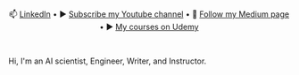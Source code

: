 
<!--
**tanquangduong/tanquangduong** is a ✨ _special_ ✨ repository because its `README.md` (this file) appears on your GitHub profile
-->

<div align="center">
  <p align="center">
    📫 <a href="https://www.linkedin.com/in/tanquangduong/">LinkedIn</a> •
    ▶️ <a href="https://www.youtube.com/@quangduong-ai">Subscribe my Youtube channel</a> 
    •
    📝 <a href="https://medium.com/@tanquangduong">Follow my Medium page</a> 
    •
    ▶️ <a href="[https://www.udemy.com/user/tan-quang-duong/]">My courses on Udemy</a> 
  </p>
</div>
<br/>

Hi, I'm an AI scientist, Engineer, Writer, and Instructor.

